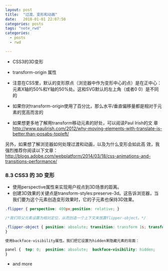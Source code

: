 ```yaml
---
layout: post
title:  "过渡、变形和动画"
date:   2018-01-01 22:07:50
categories: posts
tags: "note_rwd"
categories:
  - posts
  - rwd

---
```

* CSS3的3D变形
* transform-origin 属性

* 注意在CSS里，默认的变形原点（浏览器中作为变形中心的点）是在正中心：元素X轴的50%和Y轴的50%处。这和SVG默认的左上角（或者0 0）是不同的
* 如果你对transform-origin使用了百分比，那么水平/垂直偏移量都是相对于元素的宽高而言的


* 如果想更多地了解用transform移动元素的好处，可以阅读Paul Irish的文
章 http://www.paulirish.com/2012/why-moving-elements-with-translate-is-better.than-posabs-topleft/

另外，如果想了解浏览器如何处理过渡和动画，以及为什么变形会如此高
效，我强烈推荐你阅读以下文章：
http://blogs.adobe.com/webplatform/2014/03/18/css-animations-and-transitions-performance/

### 8.3 CSS3 的 3D 变形
* 使用perspective属性来实现用户视点到3D场景的距离。
* 创建3D效果的关键点是transform-styles:preserve-3d。这告诉浏览器，当我们要为这个元素创造变形效果时，它的子元素也保持3D效果。

``` css
.flipper { perspective: 400px;position: relative; } 

/*我们将父元素设置为相对定位，从而创造一个上下文来放置flipper-object。*/

.flipper-object { position: absolute; transition: transform 1s; transform-style: preserve-3d; 
} 

使用backface-visibility属性。我们把它设置为hidden来隐藏元素的背面：

panel {  top: 0;  position: absolute;  backface-visibility: hidden; 
} 
```

* and more